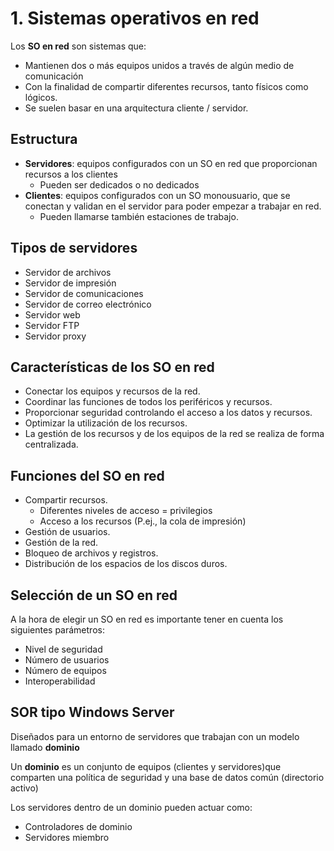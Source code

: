 # 1. Sistemas operativos en red

Los **SO en red** son sistemas que:

- Mantienen dos o más equipos unidos a través de algún medio de comunicación
- Con la finalidad de compartir diferentes recursos, tanto físicos como lógicos.
- Se suelen basar en una arquitectura cliente / servidor.

## Estructura

- **Servidores**: equipos configurados con un SO en red que proporcionan recursos a los clientes
  - Pueden ser dedicados o no dedicados
- **Clientes**: equipos configurados con un SO monousuario, que se conectan y validan en el servidor para poder empezar a trabajar en red.
  - Pueden llamarse también estaciones de trabajo.

## Tipos de servidores

- Servidor de archivos
- Servidor de impresión
- Servidor de comunicaciones
- Servidor de correo electrónico
- Servidor web
- Servidor FTP
- Servidor proxy

## Características de los SO en red

- Conectar los equipos y recursos de la red.
- Coordinar las funciones de todos los periféricos y recursos.
- Proporcionar seguridad controlando el acceso a los datos y recursos.
- Optimizar la utilización de los recursos.
- La gestión de los recursos y de los equipos de la red se realiza de forma centralizada.

## Funciones del SO en red

- Compartir recursos.
  - Diferentes niveles de acceso = privilegios
  - Acceso a los recursos (P.ej., la cola de impresión)
- Gestión de usuarios.
- Gestión de la red.
- Bloqueo de archivos y registros.
- Distribución de los espacios de los discos duros.

## Selección de un SO en red

A la hora de elegir un SO en red es importante tener en cuenta los siguientes parámetros:

- Nivel de seguridad
- Número de usuarios
- Número de equipos
- Interoperabilidad

## SOR tipo Windows Server

Diseñados para un entorno de servidores que trabajan con un modelo llamado **dominio**

Un **dominio** es un conjunto de equipos (clientes y servidores)que comparten una política de seguridad y una base de datos común (directorio activo)

Los servidores dentro de un dominio pueden actuar como:

- Controladores de dominio
- Servidores miembro
